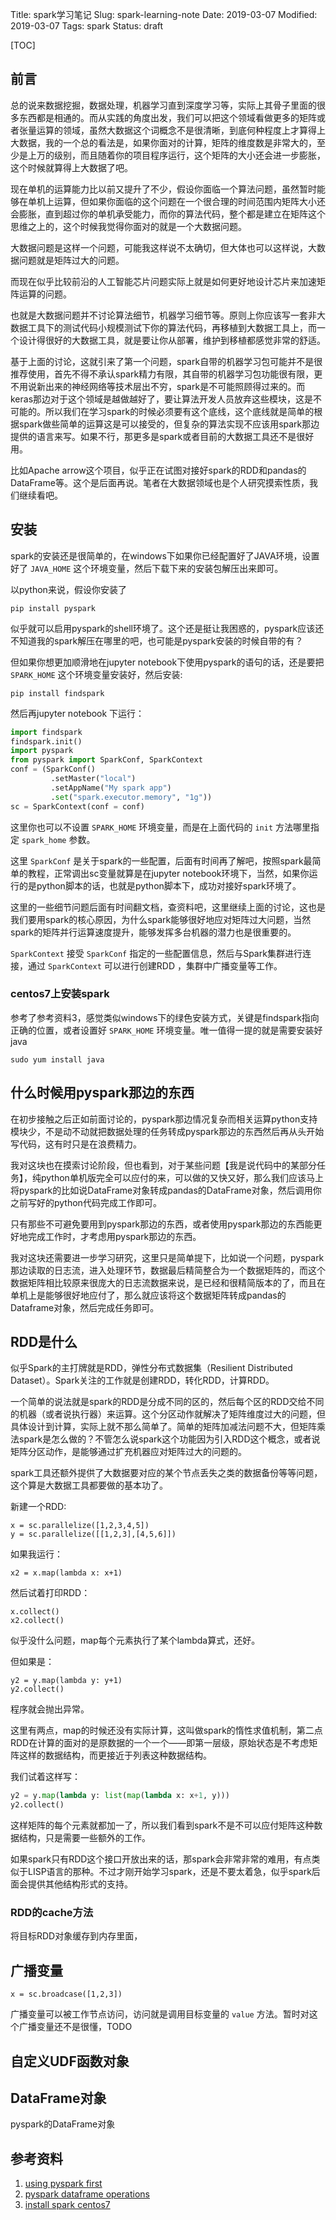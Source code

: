 Title: spark学习笔记
Slug: spark-learning-note
Date: 2019-03-07
Modified: 2019-03-07
Tags: spark
Status: draft

[TOC]

## 前言

总的说来数据挖掘，数据处理，机器学习直到深度学习等，实际上其骨子里面的很多东西都是相通的。而从实践的角度出发，我们可以把这个领域看做更多的矩阵或者张量运算的领域，虽然大数据这个词概念不是很清晰，到底何种程度上才算得上大数据，我的一个总的看法是，如果你面对的计算，矩阵的维度数是非常大的，至少是上万的级别，而且随着你的项目程序运行，这个矩阵的大小还会进一步膨胀，这个时候就算得上大数据了吧。

现在单机的运算能力比以前又提升了不少，假设你面临一个算法问题，虽然暂时能够在单机上运算，但如果你面临的这个问题在一个很合理的时间范围内矩阵大小还会膨胀，直到超过你的单机承受能力，而你的算法代码，整个都是建立在矩阵这个思维之上的，这个时候我觉得你面对的就是一个大数据问题。

大数据问题是这样一个问题，可能我这样说不太确切，但大体也可以这样说，大数据问题就是矩阵过大的问题。

而现在似乎比较前沿的人工智能芯片问题实际上就是如何更好地设计芯片来加速矩阵运算的问题。

也就是大数据问题并不讨论算法细节，机器学习细节等。原则上你应该写一套非大数据工具下的测试代码小规模测试下你的算法代码，再移植到大数据工具上，而一个设计得很好的大数据工具，就是要让你从部署，维护到移植都感觉非常的舒适。

基于上面的讨论，这就引来了第一个问题，spark自带的机器学习包可能并不是很推荐使用，首先不得不承认spark精力有限，其自带的机器学习包功能很有限，更不用说新出来的神经网络等技术层出不穷，spark是不可能照顾得过来的。而keras那边对于这个领域是越做越好了，要让算法开发人员放弃这些模块，这是不可能的。所以我们在学习spark的时候必须要有这个底线，这个底线就是简单的根据spark做些简单的运算这是可以接受的，但复杂的算法实现不应该用spark那边提供的语言来写。如果不行，那更多是spark或者目前的大数据工具还不是很好用。

比如Apache arrow这个项目，似乎正在试图对接好spark的RDD和pandas的DataFrame等。这个是后面再说。笔者在大数据领域也是个人研究摸索性质，我们继续看吧。



## 安装

spark的安装还是很简单的，在windows下如果你已经配置好了JAVA环境，设置好了 `JAVA_HOME` 这个环境变量，然后下载下来的安装包解压出来即可。

以python来说，假设你安装了 

```
pip install pyspark
```

似乎就可以启用pyspark的shell环境了。这个还是挺让我困惑的，pyspark应该还不知道我的spark解压在哪里的吧，也可能是pyspark安装的时候自带的有？

但如果你想更加顺滑地在jupyter notebook下使用pyspark的语句的话，还是要把 `SPARK_HOME` 这个环境变量安装好，然后安装: 

```
pip install findspark
```

然后再jupyter notebook 下运行：

```python
import findspark
findspark.init()
import pyspark
from pyspark import SparkConf, SparkContext
conf = (SparkConf()
         .setMaster("local")
         .setAppName("My spark app")
         .set("spark.executor.memory", "1g"))
sc = SparkContext(conf = conf)
```

这里你也可以不设置 `SPARK_HOME` 环境变量，而是在上面代码的 `init` 方法哪里指定 `spark_home` 参数。

这里 `SparkConf` 是关于spark的一些配置，后面有时间再了解吧，按照spark最简单的教程，正常调出sc变量就算是在jupyter notebook环境下，当然，如果你运行的是python脚本的话，也就是python脚本下，成功对接好spark环境了。

这里的一些细节问题后面有时间翻文档，查资料吧，这里继续上面的讨论，这也是我们要用spark的核心原因，为什么spark能够很好地应对矩阵过大问题，当然spark的矩阵并行运算速度提升，能够发挥多台机器的潜力也是很重要的。

`SparkContext` 接受 `SparkConf` 指定的一些配置信息，然后与Spark集群进行连接，通过 `SparkContext` 可以进行创建RDD ，集群中广播变量等工作。

### centos7上安装spark

参考了参考资料3，感觉类似windows下的绿色安装方式，关键是findspark指向正确的位置，或者设置好 `SPARK_HOME` 环境变量。唯一值得一提的就是需要安装好java

```
sudo yum install java
```



## 什么时候用pyspark那边的东西

在初步接触之后正如前面讨论的，pyspark那边情况复杂而相关运算python支持模块少，不是动不动就把数据处理的任务转成pyspark那边的东西然后再从头开始写代码，这有时只是在浪费精力。

我对这块也在摸索讨论阶段，但也看到，对于某些问题【我是说代码中的某部分任务】，纯python单机版完全可以应付的来，可以做的又快又好，那么我们应该马上将pyspark的比如说DataFrame对象转成pandas的DataFrame对象，然后调用你之前写好的python代码完成工作即可。

只有那些不可避免要用到pyspark那边的东西，或者使用pyspark那边的东西能更好地完成工作时，才考虑用pyspark那边的东西。

我对这块还需要进一步学习研究，这里只是简单提下，比如说一个问题，pyspark那边读取的日志流，进入处理环节，数据最后精简整合为一个数据矩阵的，而这个数据矩阵相比较原来很庞大的日志流数据来说，是已经和很精简版本的了，而且在单机上是能够很好地应付了，那么就应该将这个数据矩阵转成pandas的Dataframe对象，然后完成任务即可。



## RDD是什么

似乎Spark的主打牌就是RDD，弹性分布式数据集（Resilient Distributed Dataset）。Spark关注的工作就是创建RDD，转化RDD，计算RDD。

一个简单的说法就是spark的RDD是分成不同的区的，然后每个区的RDD交给不同的机器（或者说执行器）来运算。这个分区动作就解决了矩阵维度过大的问题，但具体设计到计算，实际上就不那么简单了。简单的矩阵加减法问题不大，但矩阵乘法spark是怎么做的？不管怎么说spark这个功能因为引入RDD这个概念，或者说矩阵分区动作，是能够通过扩充机器应对矩阵过大的问题的。

spark工具还额外提供了大数据要对应的某个节点丢失之类的数据备份等等问题，这个算是大数据工具都要做的基本功了。

新建一个RDD:

```
x = sc.parallelize([1,2,3,4,5])
y = sc.parallelize([[1,2,3],[4,5,6]])
```

如果我运行：

```
x2 = x.map(lambda x: x+1)
```

然后试着打印RDD：

```
x.collect()
x2.collect()
```

似乎没什么问题，map每个元素执行了某个lambda算式，还好。

但如果是：

```
y2 = y.map(lambda y: y+1)
y2.collect()
```

程序就会抛出异常。

这里有两点，map的时候还没有实际计算，这叫做spark的惰性求值机制，第二点RDD在计算的面对的是原数据的一个一个——即第一层级，原始状态是不考虑矩阵这样的数据结构，而更接近于列表这种数据结构。

我们试着这样写：

```python
y2 = y.map(lambda y: list(map(lambda x: x+1, y)))
y2.collect()
```

这样矩阵的每个元素就都加一了，所以我们看到spark不是不可以应付矩阵这种数据结构，只是需要一些额外的工作。

如果spark只有RDD这个接口开放出来的话，那spark会非常非常的难用，有点类似于LISP语言的那种。不过才刚开始学习spark，还是不要太着急，似乎spark后面会提供其他结构形式的支持。





### RDD的cache方法

将目标RDD对象缓存到内存里面，





## 广播变量

```
x = sc.broadcase([1,2,3])
```

广播变量可以被工作节点访问，访问就是调用目标变量的 `value` 方法。暂时对这个广播变量还不是很懂，TODO



## 自定义UDF函数对象





## DataFrame对象

pyspark的DataFrame对象







## 参考资料

1. [using pyspark first](https://www.analyticsvidhya.com/blog/2016/10/using-pyspark-to-perform-transformations-and-actions-on-rdd/)
2. [pyspark dataframe operations](https://www.analyticsvidhya.com/blog/2016/10/spark-dataframe-and-operations/)
3. [install spark centos7](https://idroot.us/linux/install-apache-spark-centos-7/)